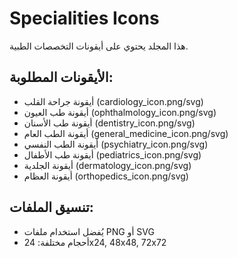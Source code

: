 # Specialities Icons

هذا المجلد يحتوي على أيقونات التخصصات الطبية.

## الأيقونات المطلوبة:
- أيقونة جراحة القلب (cardiology_icon.png/svg)
- أيقونة طب العيون (ophthalmology_icon.png/svg)
- أيقونة طب الأسنان (dentistry_icon.png/svg)
- أيقونة الطب العام (general_medicine_icon.png/svg)
- أيقونة الطب النفسي (psychiatry_icon.png/svg)
- أيقونة طب الأطفال (pediatrics_icon.png/svg)
- أيقونة الجلدية (dermatology_icon.png/svg)
- أيقونة العظام (orthopedics_icon.png/svg)

## تنسيق الملفات:
- يُفضل استخدام ملفات PNG أو SVG
- أحجام مختلفة: 24x24, 48x48, 72x72
